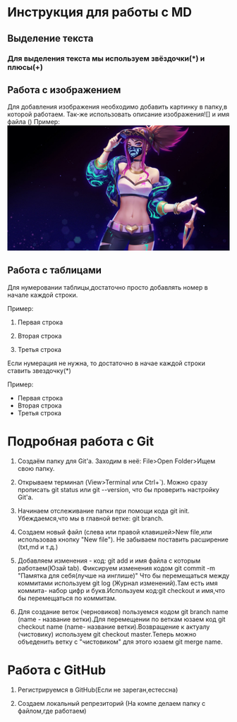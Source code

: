 # Инструкция для работы с MD

## Выделение текста

### Для выделения текста мы используем звёздочки(*) и плюсы(+)

## Работа с изображением

Для добавления изображения необходимо добавить картинку в папку,в которой работаем.
Так-же использовать описание изображения![] и имя файла ()
Пример: 
![Лучшая девочка в лиге](Akali.jpg)
## Работа с таблицами

Для нумеровании таблицы,достаточно просто добавлять номер в начале каждой строки.

Пример:

1. Первая строка

2. Вторая строка

3. Третья строка

Если нумерация не нужна, то достаточно в начае каждой строки ставить звездочку(*)

Пример:

* Первая строка
* Вторая строка
* Третья строка

# Подробная работа с Git

1. Создаём папку для Git'a. Заходим в неё: File>Open Folder>Ищем свою папку.

2. Открываем терминал (View>Terminal или Ctrl+`). Можно сразу прописать git status или git --version, что бы проверить настройку Git'a.

3. Начинаем отслеживание папки при помощи кода git init. Убеждаемся,что мы в главной ветке: git branch.

4. Создаем новый файл (слева или правой клавишей>New file,или использовав кнопку "New file"). Не забываем поставить расширение (txt,md и т.д.)

5. Добавляем изменения - код: git add и имя файла с которым работаем(Юзай tab). Фиксируем изменения кодом git commit -m "Памятка для себя(лучше на инглише)" Что бы перемещаться между коммитами используем git log (Журнал изменений).Там есть имя коммита- набор цифр и букв.Используем код:git checkout и имя,что бы перемещаться по коммитам.

6. Для создание веток (черновиков) пользуемся кодом git branch name (name - название ветки).Для перемещении по веткам юзаем код git checkout name (name- название ветки).Возвращение к актуалу (чистовику) используем git checkout master.Теперь можно объеденить ветку с "чистовиком" для этого юзаем git merge name.

# Работа с GitHub

1. Регистрируемся в GitHub(Если не зареган,естессна)

2. Создаем локальный репрезиторий (На компе делаем папку с файлом,где работаем)